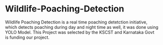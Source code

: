# Wildlife-Poaching-Detection
Wildlife Poaching Detection is a real time poaching detetction initiative, which detects poaching during day and night time as well, it was done using YOLO Model. This Project was selected by the KSCST and Karnataka Govt is funding our project.
